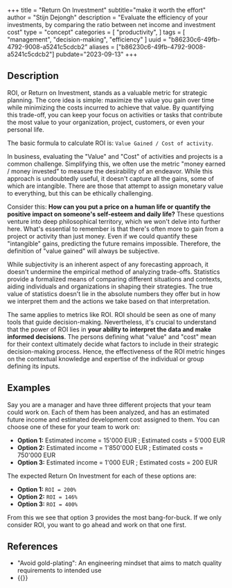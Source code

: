 +++
title = "Return On Investment"
subtitle="make it worth the effort"
author = "Stijn Dejongh"
description = "Evaluate the efficiency of your investments, by comparing the ratio between net income and investment cost"
type = "concept"
categories = [
    "productivity",
]
tags = [
    "management", "decision-making", "efficiency"
]
uuid = "b86230c6-49fb-4792-9008-a5241c5cdcb2"
aliases = ["b86230c6-49fb-4792-9008-a5241c5cdcb2"]
pubdate="2023-09-13"
+++

## Description

ROI, or Return on Investment, stands as a valuable metric for strategic planning. The core idea is simple: maximize the value you gain over time
while minimizing the costs incurred to achieve that value. By quantifying this trade-off, you can keep your focus on activities or tasks that
contribute the most value to your organization, project, customers, or even your personal life.

The basic formula to calculate ROI is: `Value Gained / Cost of activity`.

In business, evaluating the "Value" and "Cost" of activities and projects is a common challenge. Simplifying this, we often use the metric "money
earned / money invested" to measure the desirability of an endeavor. While this approach is undoubtedly useful, it doesn't capture all the gains,
some of which are intangible. There are those that attempt to assign monetary value to everything, but this can be ethically challenging.

Consider this: __How can you put a price on a human life or quantify the positive impact on someone's self-esteem and daily life?__ These questions
venture into deep philosophical territory, which we won't delve into further here. What's essential to remember is that there's often more to gain
from a project or activity than just money. Even if we could quantify these "intangible" gains, predicting the future remains impossible. Therefore,
the definition
of "value gained" will always be subjective.

While subjectivity is an inherent aspect of any forecasting approach, it doesn't undermine the empirical method of analyzing trade-offs.
Statistics provide a formalized means of comparing different situations and contexts, aiding individuals and organizations in shaping their
strategies. The true value of statistics doesn't lie in the absolute numbers they offer but in how we interpret them and the actions we take based
on that interpretation.

The same applies to metrics like ROI. ROI should be seen as one of many tools that guide decision-making. 
Nevertheless, it's crucial to understand that the power of ROI lies in **your ability to interpret the data and make informed decisions**. 
The persons defining what "value" and "cost" mean for their context ultimately decide what factors to include in their strategic 
decision-making process.  Hence, the effectiveness of the ROI metric hinges on the contextual knowledge and expertise of the individual or group defining its inputs.

## Examples

Say you are a manager and have three different projects that your team could work on. 
Each of them has been analyzed, and has an estimated future income and estimated development cost assigned to them. 
You can choose one of these for your team to work on:

* **Option 1:** Estimated income = 15'000 EUR ; Estimated costs = 5'000 EUR
* **Option 2:** Estimated income = 1'850'000 EUR ; Estimated costs = 750'000 EUR
* **Option 3:** Estimated income = 1'000 EUR ; Estimated costs = 200 EUR

The expected Return On Investment for each of these options are:

* **Option 1:** `ROI = 200%`
* **Option 2:** `ROI = 146%`
* **Option 3:** `ROI = 400%`

From this we see that option 3 provides the most bang-for-buck. If we only consider ROI, you want to go ahead and work on that one first.

## References

* "Avoid gold-plating": An engineering mindset that aims to match quality requirements to intended use
* {{<reference author="CFI Team"
  year="2020"
  title="Return on investment (ROI)"
  site="Corporate Finance Institute"
  link="https://corporatefinanceinstitute.com/resources/accounting/what-is-return-on-investment-roi" >}}
